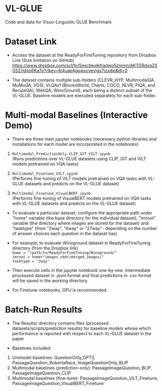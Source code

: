 # VL-GLUE
Code and data for Visuo-Linguistic GLUE Benchmark

# Dataset Link

- Access the dataset at the ReadyForFineTuning repository from Dropbox Link (Size limitation on GitHub)
<https://www.dropbox.com/scl/fo/5nsctleolkfradwo5zmmn/AKTGRdvqZSG5ZrIdno6Ka7o?rlkey=6i4uae4gpwocyevigs7jzxdie&dl=0>

- The dataset contains multiple sub-folders (CLEVR_HYP, MultimodalQA, MuMuQA, VGSI, VLQAv1 [BlocksWorld, Charts, COCO, NLVR, PIQA, and RecipeQA], WebQA, WinoGround), each being a distinct subset of the VL-GLUE. Baseline models are executed separately for each sub-folder.

# Multi-modal Baselines (Interactive Demo)

- There are three main jupyter notebooks (necessary python libraries and installations for each model are incorporated in the notebooks) 
1. ```Multimodal_PredictionOnly_CLIP_GIT_VILT.ipynb```\
(Runs predictions over VL-GLUE datasets using CLIP, GIT and VILT models pretrained on VQA tasks)
 
2. ```Multimodal_Finetune_VILT.ipynb```\
(Performs fine-tuning of VILT models pretrained on VQA tasks with VL-GLUE datasets and predicts on the VL-GLUE dataset) 

3. ```Multimodal_Finetune_VisualBERT.ipynb```\
(Performs fine-tuning of VisualBERT models pretrained on VQA tasks with VL-GLUE datasets and predicts on the VL-GLUE dataset) 

- To evaluate a particular dataset, configure the appropriate path under "home" variable (the base directory for the individual dataset), "imroot" variable (the directory where images are stored for the dataset) and "tasktype" (from "2way", "4way" or "27way"- depending on the number of answer choices each question in the dataset has)

- For example, to evaluate Winoground dataset in ReadyForFineTuning directory (from the Dropbox link)\
```home = "/path/to/ReadyForFineTuning/Winoground/"```\
```imroot = home+"images_nkmr/merged_images/"```\
```tasktype = "2way"```

- Then execute cells in the jupyter notebook one-by-one. Intermediate processed dataset in .jsonl format and final predictions in .csv format will be saved in the working directory. 

- For Finetune notebooks, GPU is recommended. 

# Batch-Run Results

- The Results/ directory contains files (processed datasets/scripts/prediction results) for baseline models whose which performance is reported with respect to each VL-GLUE dataset in the paper

- Baselines included:
1. Unimodel baselines: QuestionOnly_GPT3, PassageQuestion_RobertaRace, ImageQuestionOnly_BLIP
2. Multimodal baselines (prediction-only): PassageImageQuestion_BLIP, PassageImageQuestion_CLIP
3. Multimodal baselines (fine-tune): PassageImageQuestion_ViLT_Finetune, PassageImageQuestion_VisualBERT_Finetune 

